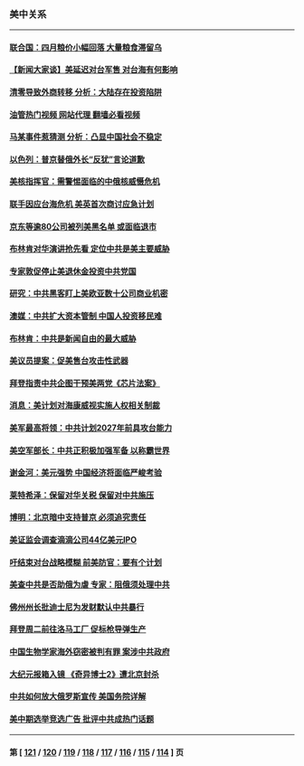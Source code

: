 ### 美中关系
---
#### [联合国：四月粮价小幅回落 大量粮食滞留乌](../../pages/nf1412576/n13728737.md?05070045) 
#### [【新闻大家谈】美延迟对台军售 对台海有何影响](../../pages/nf1412576/n13728740.md?05070045) 
#### [清零导致外商转移 分析：大陆存在投资陷阱](../../pages/nf1412576/n13728263.md?05070045) 
#### [油管热门视频 网站代理 翻墙必看视频](http://209.222.30.114:81/youtube.html?05070045)
#### [马某事件惹猜测 分析：凸显中国社会不稳定](../../pages/nf1412576/n13728190.md?05070045) 
#### [以色列：普京替俄外长“反犹”言论道歉](../../pages/nf1412576/n13728059.md?05070045) 
#### [美核指挥官：需警惕面临的中俄核威慑危机](../../pages/nf1412576/n13727989.md?05070045) 
#### [联手因应台海危机 美英首次商讨应急计划](../../pages/nf1412576/n13727635.md?05070045) 
#### [京东等逾80公司被列美黑名单 或面临退市](../../pages/nf1412576/n13727449.md?05070045) 
#### [布林肯对华演讲抢先看 定位中共是美主要威胁](../../pages/nf1412576/n13727292.md?05070045) 
#### [专家敦促停止美退休金投资中共党国](../../pages/nf1412576/n13727289.md?05070045) 
#### [研究：中共黑客盯上美欧亚数十公司商业机密](../../pages/nf1412576/n13727250.md?05070045) 
#### [澳媒：中共扩大资本管制 中国人投资移民难](../../pages/nf1412576/n13727233.md?05070045) 
#### [布林肯：中共是新闻自由的最大威胁](../../pages/nf1412576/n13727223.md?05070045) 
#### [美议员提案：促美售台攻击性武器](../../pages/nf1412576/n13726992.md?05070045) 
#### [拜登指责中共企图干预美两党《芯片法案》](../../pages/nf1412576/n13727200.md?05070045) 
#### [消息：美计划对海康威视实施人权相关制裁](../../pages/nf1412576/n13727090.md?05070045) 
#### [美军最高将领：中共计划2027年前具攻台能力](../../pages/nf1412576/n13726790.md?05070045) 
#### [美空军部长：中共正积极加强军备 以称霸世界](../../pages/nf1412576/n13726877.md?05070045) 
#### [谢金河：美元强势 中国经济将面临严峻考验](../../pages/nf1412576/n13726667.md?05070045) 
#### [莱特希泽：保留对华关税 保留对中共施压](../../pages/nf1412576/n13726477.md?05070045) 
#### [博明：北京暗中支持普京 必须追究责任](../../pages/nf1412576/n13726270.md?05070045) 
#### [美证监会调查滴滴公司44亿美元IPO](../../pages/nf1412576/n13726424.md?05070045) 
#### [吁结束对台战略模糊 前美防官：要有个计划](../../pages/nf1412576/n13726430.md?05070045) 
#### [美查中共是否助俄为虐 专家：阻俄须处理中共](../../pages/nf1412576/n13726267.md?05070045) 
#### [佛州州长批迪士尼为发财默认中共暴行](../../pages/nf1412576/n13726276.md?05070045) 
#### [拜登周二前往洛马工厂 促标枪导弹生产](../../pages/nf1412576/n13726182.md?05070045) 
#### [中国生物学家海外窃密被判有罪 案涉中共政府](../../pages/nf1412576/n13726188.md?05070045) 
#### [大纪元报箱入镜 《奇异博士2》遭北京封杀](../../pages/nf1412576/n13725845.md?05070045) 
#### [中共如何放大俄罗斯宣传 美国务院详解](../../pages/nf1412576/n13725728.md?05070045) 
#### [美中期选举竞选广告 批评中共成热门话题](../../pages/nf1412576/n13725722.md?05070045) 

---
#### 第 [ [121](./121.md?05070045) / [120](./120.md?05070045) / [119](./119.md?05070045) / [118](./118.md?05070045) / [117](./117.md?05070045) / [116](./116.md?05070045) / [115](./115.md?05070045) / [114](./114.md?05070045) ] 页
